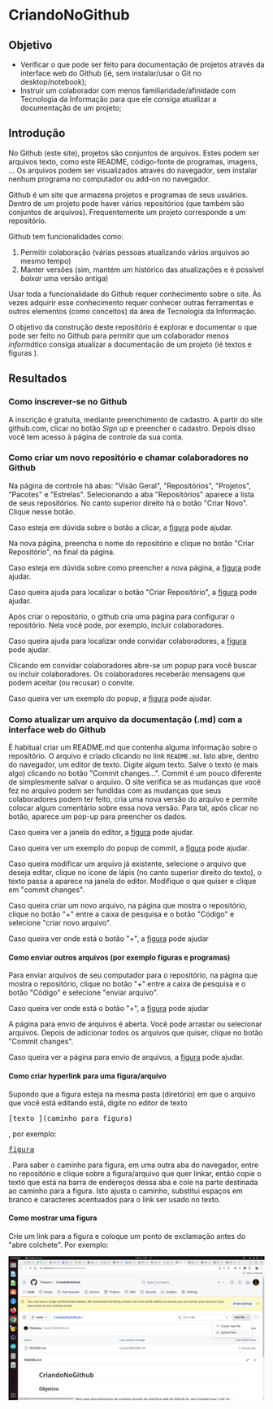 # CriandoNoGithub

## Objetivo

- Verificar o que pode ser feito para documentação de projetos através da interface web do Github (ié, sem instalar/usar o Git no desktop/notebook);
- Instruir um colaborador com menos familiaridade/afinidade com Tecnologia da Informação para que ele consiga atualizar a documentação de um projeto;
  
## Introdução

No Github (este site), projetos são conjuntos de arquivos. Estes podem ser arquivos texto, como este README, código-fonte de programas, imagens, ... Os arquivos podem ser visualizados através do navegador, sem instalar nenhum programa no computador ou add-on no navegador.

Github é um site que armazena projetos e programas de seus usuários. Dentro de um projeto pode haver vários repositórios (que também são conjuntos de arquivos). Frequentemente um projeto corresponde a um repositório.

Github tem funcionalidades como:

1. Permitir colaboração (várias pessoas atualizando vários arquivos ao mesmo tempo)
2. Manter versões (sim, mantém um histórico das atualizações e é possível *baixar* uma versão antiga)

Usar toda a funcionalidade do Github requer conhecimento sobre o site. Às vezes adquirir esse conhecimento requer conhecer outras ferramentas e outros elementos (como conceitos) da área de Tecnologia da Informação.

O objetivo da construção deste repositório é explorar e documentar o que pode ser feito no Github para permitir que um colaborador menos *informático* consiga atualizar a documentação de um projeto (ié textos e figuras ).

## Resultados

### Como inscrever-se no Github

A inscrição é gratuita, mediante preenchimento de cadastro. A partir do site github.com, clicar no botão *Sign up* e preencher o cadastro. Depois disso você tem acesso à página de controle da sua conta.

### Como criar um novo repositório e chamar colaboradores no Github

Na página de controle há abas: "Visão Geral", "Repositórios", "Projetos", "Pacotes" e "Estrelas". Selecionando a aba "Repositórios" aparece a lista de seus repositórios. No canto superior direito há o botão "Criar Novo". Clique nesse botão.

Caso esteja em dúvida sobre o botão a clicar, a [figura](./Captura%20de%20tela%20de%202024-07-03%2013-44-31.png ) pode ajudar.

Na nova página, preencha o nome do repositório e clique no botão "Criar Repositório", no final da página. 

Caso esteja em dúvida sobre como preencher a nova página, a [figura](./Captura%20de%20tela%20de%202024-07-03%2013-45-25.png) pode ajudar.

Caso queira ajuda para localizar o botão "Criar Repositório", a [figura](./Captura%20de%20tela%20de%202024-07-03%2013-45-47.png) pode ajudar.

Após criar o repositório, o github cria uma página para configurar o repositório. Nela você pode, por exemplo, incluir colaboradores.

Caso queira ajuda para localizar onde convidar colaboradores, a [figura](./Captura%20de%20tela%20de%202024-07-03%2013-45-47.png) pode ajudar.

Clicando em convidar colaboradores abre-se um popup para você buscar ou incluir colaboradores. Os colaboradores receberão mensagens que podem aceitar (ou recusar) o convite.

Caso queira ver um exemplo do popup, a [figura](./Captura%20de%20tela%20de%202024-07-03%2013-52-49.png) pode ajudar.

### Como atualizar um arquivo da documentação (.md) com a interface web do Github

É habitual criar um README.md que contenha alguma informação sobre o repositório. O arquivo é criado clicando no link `README.md`. Isto abre, dentro do navegador, um editor de texto. Digite algum texto. Salve o texto (e mais algo) clicando no botão "Commit changes...". Commit é um pouco diferente de simplesmente salvar o arquivo. O site verifica se as mudanças que você fez no arquivo podem ser fundidas com as mudanças que seus colaboradores podem ter feito, cria uma nova versão do arquivo e permite colocar algum comentário sobre essa nova versão. Para tal, após clicar no botão, aparece um pop-up para preencher os dados.

Caso queira ver a janela do editor, a [figura](./Captura%20de%20tela%20de%202024-07-03%2013-54-32.png) pode ajudar.

Caso queira ver um exemplo do popup de commit, a [figura](./Captura%20de%20tela%20de%202024-07-03%2013-59-19.png) pode ajudar.

Caso queira modificar um arquivo já existente, selecione o arquivo que deseja editar, clique no ícone de lápis (no canto superior direito do texto), o texto passa a aparece na janela do editor. Modifique o que quiser e clique em "commit changes".

Caso queira criar um novo arquivo, na página que mostra o repositório, clique no botão "+" entre a caixa de pesquisa e o botão "Código" e selecione "criar novo arquivo". 

Caso queira ver onde está o botão "+", a [figura](./Captura%20de%20tela%20de%202024-07-03%2014-00-22.png) pode ajudar

#### Como enviar outros arquivos (por exemplo figuras e programas)

Para enviar arquivos de seu computador para o repositório, na página que mostra o repositório, clique no botão "+" entre a caixa de pesquisa e o botão "Código" e selecione "enviar arquivo". 

Caso queira ver onde está o botão "+", a [figura](./Captura%20de%20tela%20de%202024-07-03%2014-00-22.png) pode ajudar

A página para envio de arquivos é aberta. Você pode arrastar ou selecionar arquivos. Depois de adicionar todos os arquivos que quiser, clique no botão "Commit changes".

Caso queira ver a página para envio de arquivos, a [figura](./Captura%20de%20tela%20de%202024-07-10%2015-12-02.png) pode ajudar.

#### Como criar hyperlink para uma figura/arquivo

Supondo que a figura esteja na mesma pasta (diretório) em que o arquivo que você está editando está, digite no editor de texto <pre>[texto ](caminho para figura)</pre>, por exemplo: <pre>[figura](./Captura%20de%20tela%20de%202024-07-10%2015-12-02.png)</pre>. Para saber o caminho para figura, em uma outra aba do navegador, entre no repositório e clique sobre a figura/arquivo que quer linkar, então copie o texto que está na barra de endereços dessa aba e cole na parte destinada ao caminho para a figura. Isto ajusta o caminho, substitui espaços em branco e caracteres acentuados para o link ser usado no texto.

#### Como mostrar uma figura

Crie um link para a figura e coloque um ponto de exclamação antes do "abre colchete". Por exemplo: <pre>![](./Captura%20de%20tela%20de%202024-07-03%2014-00-22.png)</pre>

